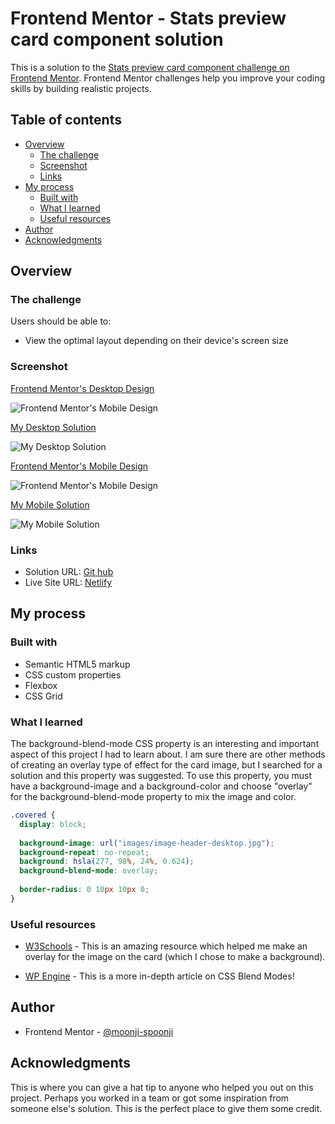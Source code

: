 # Frontend Mentor - Stats preview card component solution

This is a solution to the [Stats preview card component challenge on Frontend Mentor](https://www.frontendmentor.io/challenges/stats-preview-card-component-8JqbgoU62). Frontend Mentor challenges help you improve your coding skills by building realistic projects. 

## Table of contents

- [Overview](#overview)
  - [The challenge](#the-challenge)
  - [Screenshot](#screenshot)
  - [Links](#links)
- [My process](#my-process)
  - [Built with](#built-with)
  - [What I learned](#what-i-learned)
  - [Useful resources](#useful-resources)
- [Author](#author)
- [Acknowledgments](#acknowledgments)


## Overview

### The challenge

Users should be able to:

- View the optimal layout depending on their device's screen size

### Screenshot

<ins>Frontend Mentor's Desktop Design</ins>

![Frontend Mentor's Mobile Design](./design/desktop-design.jpg)

<ins>My Desktop Solution</ins>

![My Desktop Solution](image.png)

<ins>Frontend Mentor's Mobile Design</ins>

![Frontend Mentor's Mobile Design](./design/mobile-design.jpg)

<ins>My Mobile Solution</ins>

![My Mobile Solution](image-1.png)


### Links

- Solution URL: [Git hub](https://github.com/moonji-spoonji/Stats-Preview-Card-Component)
- Live Site URL: [Netlify](https://stats-preview-card-comp-moonji.netlify.app/)


## My process

### Built with

- Semantic HTML5 markup
- CSS custom properties
- Flexbox
- CSS Grid

### What I learned

The background-blend-mode CSS property is an interesting and important aspect of this project I had to learn about. I am sure there are other methods of creating an overlay type of effect for the card image, but I searched for a solution and this property was suggested. 
To use this property, you must have a background-image and a background-color and choose "overlay" for the background-blend-mode property to mix the image and color. 

```css
.covered {
  display: block;
  
  background-image: url("images/image-header-desktop.jpg");
  background-repeat: no-repeat;
  background: hsla(277, 98%, 24%, 0.624);
  background-blend-mode: overlay;
  
  border-radius: 0 10px 10px 0;
}
```

### Useful resources

- [W3Schools](https://www.w3schools.com/cssref/pr_background-blend-mode.php) - This is an amazing resource which helped me make an overlay for the image on the card (which I chose to make a background).

- [WP Engine](https://wpengine.com/resources/css-blend-modes/#:~:text=Using%20the%20background%2Dblend%2Dmode,other%20background%20images%2C%20behind%20it.) - This is a more in-depth article on CSS Blend Modes!


## Author

- Frontend Mentor - [@moonji-spoonji](https://www.frontendmentor.io/profile/moonji-spoonji)


## Acknowledgments

This is where you can give a hat tip to anyone who helped you out on this project. Perhaps you worked in a team or got some inspiration from someone else's solution. This is the perfect place to give them some credit.
